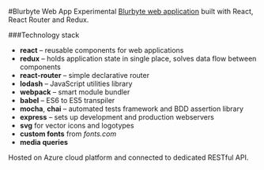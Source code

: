 #Blurbyte Web App
Experimental [Blurbyte web application](http://blurbyte.azurewebsites.net/) built with React, React Router and Redux.

###Technology stack
  * __react__ – reusable components for web applications
  * __redux__ – holds application state in single place, solves data flow between components
  * __react-router__ – simple declarative router
  * __lodash__ – JavaScript utilities library
  * __webpack__ – smart module bundler
  * __babel__ – ES6 to ES5 transpiler
  * __mocha__, __chai__ – automated tests framework and BDD assertion library
  * __express__ – sets up development and production webservers
  * __svg__ for vector icons and logotypes
  * __custom fonts__ from *fonts.com*
  * __media queries__

Hosted on Azure cloud platform and connected to dedicated RESTful API.
